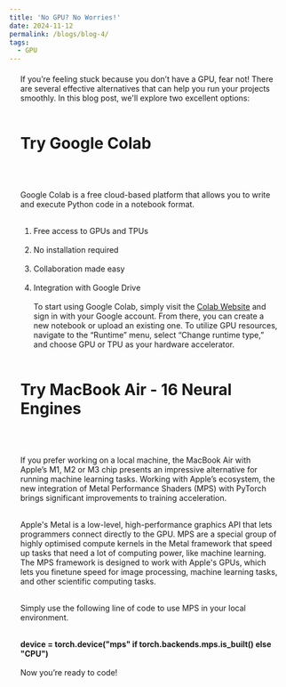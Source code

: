 ```yaml
---
title: 'No GPU? No Worries!'
date: 2024-11-12
permalink: /blogs/blog-4/
tags:
  - GPU
---
```

<div style="margin-left: 20px; margin-right: 20px; margin-top: 20px;">
If you’re feeling stuck because you don’t have a GPU, fear not! There are several effective alternatives that can help you run your projects smoothly. In this blog post, we'll explore two excellent options:<br/><br/>

# Try Google Colab 
<br/><br/>

Google Colab is a free cloud-based platform that allows you to write and execute Python code in a notebook format. <br/><br/>
1. Free access to GPUs and TPUs<br/><br/>
2. No installation required<br/><br/>
3. Collaboration made easy<br/><br/>
4. Integration with Google Drive<br/><br/>
To start using Google Colab, simply visit the [Colab Website](https://colab.research.google.com/) and sign in with your Google account. From there, you can create a new notebook or upload an existing one. To utilize GPU resources, navigate to the “Runtime” menu, select “Change runtime type,” and choose GPU or TPU as your hardware accelerator. 
<br/><br/>

# Try MacBook Air - 16 Neural Engines 
<br/><br/>

If you prefer working on a local machine, the MacBook Air with Apple’s M1, M2 or M3 chip presents an impressive alternative for running machine learning tasks. Working with Apple’s ecosystem, the new integration of Metal Performance Shaders (MPS) with PyTorch brings significant improvements to training acceleration. <br/><br/>

Apple's Metal is a low-level, high-performance graphics API that lets programmers connect directly to the GPU. MPS are a special group of highly optimised compute kernels in the Metal framework that speed up tasks that need a lot of computing power, like machine learning. The MPS framework is designed to work with Apple's GPUs, which lets you finetune speed for image processing, machine learning tasks, and other scientific computing tasks.<br/><br/>

Simply use the following line of code to use MPS in your local environment.<br/><br/>


<b>device = torch.device("mps" if torch.backends.mps.is_built() else "CPU")</b>
<br/><br/>
Now you’re ready to code!




</div>
